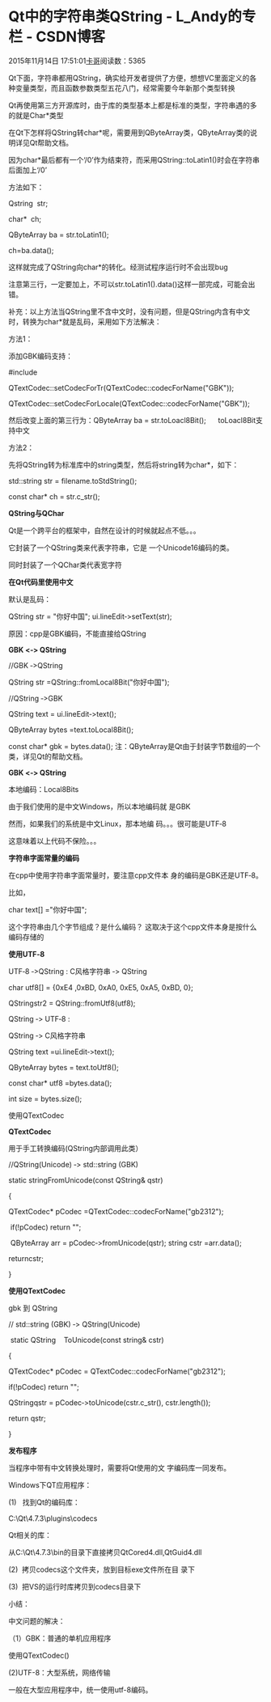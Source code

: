 # Qt中的字符串类QString - L_Andy的专栏 - CSDN博客

2015年11月14日 17:51:01[卡哥](https://me.csdn.net/L_Andy)阅读数：5365



Qt下面，字符串都用QString，确实给开发者提供了方便，想想VC里面定义的各种变量类型，而且函数参数类型五花八门，经常需要今年新那个类型转换

Qt再使用第三方开源库时，由于库的类型基本上都是标准的类型，字符串遇的多的就是Char*类型

在Qt下怎样将QString转char*呢，需要用到QByteArray类，QByteArray类的说明详见Qt帮助文档。

因为char*最后都有一个‘/0’作为结束符，而采用QString::toLatin1()时会在字符串后面加上‘/0’

方法如下：

Qstring  str;

char*  ch;

QByteArray ba = str.toLatin1();    

ch=ba.data();

这样就完成了QString向char*的转化。经测试程序运行时不会出现bug

注意第三行，一定要加上，不可以str.toLatin1().data()这样一部完成，可能会出错。

补充：以上方法当QString里不含中文时，没有问题，但是QString内含有中文时，转换为char*就是乱码，采用如下方法解决：

方法1：

添加GBK编码支持：

#include <QTextCodec>

QTextCodec::setCodecForTr(QTextCodec::codecForName("GBK"));

QTextCodec::setCodecForLocale(QTextCodec::codecForName("GBK"));

然后改变上面的第三行为：QByteArray ba = str.toLoacl8Bit();      toLoacl8Bit支持中文

方法2：

先将QString转为标准库中的string类型，然后将string转为char*，如下：

std::string str = filename.toStdString();

const char* ch = str.c_str();

**QString与QChar**

Qt是一个跨平台的框架中，自然在设计的时候就起点不低。。。

它封装了一个QString类来代表字符串，它是 一个Unicode16编码的类。

同时封装了一个QChar类代表宽字符

**在Qt代码里使用中文**

默认是乱码：

QString str = "你好中国"; ui.lineEdit‐>setText(str);

原因：cpp是GBK编码，不能直接给QString

**GBK <‐> QString**

//GBK ‐>QString

QString str =QString::fromLocal8Bit("你好中国");

//QString ‐>GBK

QString text = ui.lineEdit‐>text(); 

QByteArray bytes =text.toLocal8Bit(); 

const char* gbk = bytes.data();
注：QByteArray是Qt由于封装字节数组的一个类，详见Qt的帮助文档。

**GBK <‐> QString**

本地编码：Local8Bits

由于我们使用的是中文Windows，所以本地编码就 是GBK

然而，如果我们的系统是中文Linux，那本地编 码。。。很可能是UTF‐8

这意味着以上代码不保险。。。

**字符串字面常量的编码**

在cpp中使用字符串字面常量时，要注意cpp文件本 身的编码是GBK还是UTF‐8。

比如，

char text[] ="你好中国";

这个字符串由几个字节组成？是什么编码？
这取决于这个cpp文件本身是按什么编码存储的

**使用UTF‐8**

UTF‐8 ‐>QString : C风格字符串 ‐> QString

char utf8[] = {0xE4 ,0xBD, 0xA0, 0xE5, 0xA5, 0xBD, 0}; 

QStringstr2 = QString::fromUtf8(utf8);

QString ‐> UTF‐8 : 

QString ‐> C风格字符串

QString text =ui.lineEdit‐>text(); 

QByteArray bytes = text.toUtf8(); 

const char* utf8 =bytes.data();

int size = bytes.size();

使用QTextCodec

**QTextCodec**

用于手工转换编码(QString内部调用此类）

//QString(Unicode) ‐> std::string (GBK)

static stringFromUnicode(const QString& qstr)

{

QTextCodec* pCodec =QTextCodec::codecForName("gb2312");

 if(!pCodec) return "";

 QByteArray arr = pCodec‐>fromUnicode(qstr); string cstr =arr.data();

returncstr;

}

**使用QTextCodec**

gbk 到 QString

// std::string (GBK) ‐> QString(Unicode)

 static QString    ToUnicode(const string& cstr)

{

QTextCodec* pCodec = QTextCodec::codecForName("gb2312"); 

if(!pCodec) return "";

QStringqstr = pCodec‐>toUnicode(cstr.c_str(), cstr.length()); 

return qstr;

}

**发布程序**

当程序中带有中文转换处理时，需要将Qt使用的文 字编码库一同发布。

Windows下QT应用程序：

(1)   找到Qt的编码库：

C:\Qt\4.7.3\plugins\codecs

Qt相关的库：

从C:\Qt\4.7.3\bin的目录下直接拷贝QtCored4.dll,QtGuid4.dll

(2)  拷贝codecs这个文件夹，放到目标exe文件所在目 录下

(3)  把VS的运行时库拷贝到codecs目录下

小结：

中文问题的解决：

（1）GBK：普通的单机应用程序

使用QTextCodec()

(2)UTF-8：大型系统，网络传输

一般在大型应用程序中，统一使用utf-8编码。

